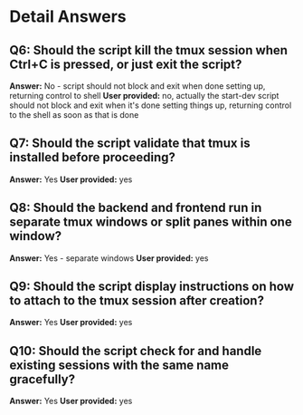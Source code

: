# Detail Answers

## Q6: Should the script kill the tmux session when Ctrl+C is pressed, or just exit the script?
**Answer:** No - script should not block and exit when done setting up, returning control to shell
**User provided:** no, actually the start-dev script should not block and exit when it's done setting things up, returning control to the shell as soon as that is done

## Q7: Should the script validate that tmux is installed before proceeding?
**Answer:** Yes
**User provided:** yes

## Q8: Should the backend and frontend run in separate tmux windows or split panes within one window?
**Answer:** Yes - separate windows
**User provided:** yes

## Q9: Should the script display instructions on how to attach to the tmux session after creation?
**Answer:** Yes
**User provided:** yes

## Q10: Should the script check for and handle existing sessions with the same name gracefully?
**Answer:** Yes
**User provided:** yes